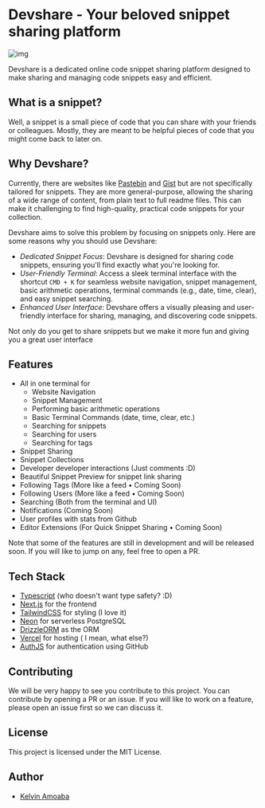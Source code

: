 # Devshare - Your beloved snippet sharing platform

![img](https://i.imgur.com/KwHyzRJ.png)


Devshare is a dedicated online code snippet sharing platform designed to make sharing and managing code snippets easy and efficient.

## What is a snippet?
Well, a snippet is a small piece of code that you can share with your friends or colleagues.
Mostly, they are meant to be helpful pieces of code that you might come back to later on.


## Why Devshare?
Currently, there are websites like [Pastebin](https://pastebin.com/) and [Gist](https://gist.github.com/) but are not specifically tailored for snippets. They are more general-purpose, allowing the sharing of a wide range of content, from plain text to full readme files. This can make it challenging to find high-quality, practical code snippets for your collection.

Devshare aims to solve this problem by focusing on snippets only. Here are some reasons why you should use Devshare:
- _Dedicated Snippet Focus_: Devshare is designed for sharing code snippets, ensuring you'll find exactly what you're looking for.
- _User-Friendly Terminal_: Access a sleek terminal interface with the shortcut `CMD + K` for seamless website navigation, snippet management, basic arithmetic operations, terminal commands (e.g., date, time, clear), and easy snippet searching.
- _Enhanced User Interface_: Devshare offers a visually pleasing and user-friendly interface for sharing, managing, and discovering code snippets.

Not only do you get to share snippets but we make it more fun and giving you a great user interface

## Features

- All in one terminal for
  - Website Navigation
  - Snippet Management
  - Performing basic arithmetic operations
  - Basic Terminal Commands (date, time, clear, etc.)
  - Searching for snippets
  - Searching for users
  - Searching for tags
- Snippet Sharing
- Snippet Collections
- Developer developer interactions (Just comments :D)
- Beautiful Snippet Preview for snippet link sharing
- Following Tags (More like a feed • Coming Soon)
- Following Users (More like a feed • Coming Soon)
- Searching (Both from the terminal and UI)
- Notifications (Coming Soon)
- User profiles with stats from Github
- Editor Extensions (For Quick Snippet Sharing • Coming Soon)

Note that some of the features are still in development and will be released soon.
If you will like to jump on any, feel free to open a PR.



## Tech Stack
- [Typescript](https://www.typescriptlang.org/) (who doesn't want type safety? :D)
- [Next.js](https://nextjs.org) for the frontend
- [TailwindCSS](https://tailwindcss.com/) for styling (I love it)
- [Neon](https://console.neon.tech/app/projects/little-firefly-71448167) for serverless PostgreSQL
- [DrizzleORM](https://orm.drizzle.team/docs/overview) as the ORM
- [Vercel](https://vercel.com/) for hosting ( I mean, what else?)
- [AuthJS](https://authjs.dev/) for authentication using GitHub

## Contributing
We will be very happy to see you contribute to this project. You can contribute by opening a PR or an issue. If you will like to work on a feature, please open an issue first so we can discuss it.

## License
This project is licensed under the MIT License.

## Author
- [Kelvin Amoaba]("https://github.com/AmoabaKelvin")
